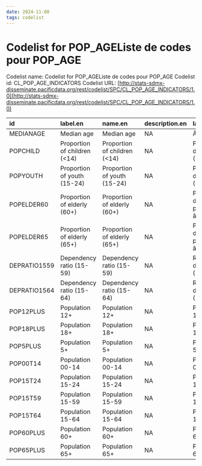 ```yaml
---
date: 2024-11-08
tags: codelist
---
```


# Codelist for POP_AGEListe de codes pour POP_AGE

Codelist name: Codelist for POP_AGEListe de codes pour POP_AGE
Codelist id: CL_POP_AGE_INDICATORS
Codelist URL: [http://stats-sdmx-disseminate.pacificdata.org/rest/codelist/SPC/CL_POP_AGE_INDICATORS/1.0](http://stats-sdmx-disseminate.pacificdata.org/rest/codelist/SPC/CL_POP_AGE_INDICATORS/1.0)

|id           |label.en                     |name.en                      |description.en |label.fr                            |name.fr                             |description.fr |
|:------------|:----------------------------|:----------------------------|:--------------|:-----------------------------------|:-----------------------------------|:--------------|
|MEDIANAGE    |Median age                   |Median age                   |NA             |Âge médian                          |Âge médian                          |NA             |
|POPCHILD     |Proportion of children (<14) |Proportion of children (<14) |NA             |Proportion d'enfants (<14)          |Proportion d'enfants (<14)          |NA             |
|POPYOUTH     |Proportion of youth (15-24)  |Proportion of youth (15-24)  |NA             |Proportion de jeunes (15-24)        |Proportion de jeunes (15-24)        |NA             |
|POPELDER60   |Proportion of elderly (60+)  |Proportion of elderly (60+)  |NA             |Proportion de personnes âgées (60+) |Proportion de personnes âgées (60+) |NA             |
|POPELDER65   |Proportion of elderly (65+)  |Proportion of elderly (65+)  |NA             |Proportion de personnes âgées (65+) |Proportion de personnes âgées (65+) |NA             |
|DEPRATIO1559 |Dependency ratio (15-59)     |Dependency ratio (15-59)     |NA             |Rapport de dépendance (15-59)       |Rapport de dépendance (15-59)       |NA             |
|DEPRATIO1564 |Dependency ratio (15-64)     |Dependency ratio (15-64)     |NA             |Rapport de dépendance (15-64)       |Rapport de dépendance (15-64)       |NA             |
|POP12PLUS    |Population 12+               |Population 12+               |NA             |Population 12+                      |Population 12+                      |NA             |
|POP18PLUS    |Population 18+               |Population 18+               |NA             |Population 18+                      |Population 18+                      |NA             |
|POP5PLUS     |Population 5+                |Population 5+                |NA             |Population 5+                       |Population 5+                       |NA             |
|POP00T14     |Population 00-14             |Population 00-14             |NA             |Population 00-14                    |Population 00-14                    |NA             |
|POP15T24     |Population 15-24             |Population 15-24             |NA             |Population 15-24                    |Population 15-24                    |NA             |
|POP15T59     |Population 15-59             |Population 15-59             |NA             |Population 15-59                    |Population 15-59                    |NA             |
|POP15T64     |Population 15-64             |Population 15-64             |NA             |Population 15-64                    |Population 15-64                    |NA             |
|POP60PLUS    |Population 60+               |Population 60+               |NA             |Population 60+                      |Population 60+                      |NA             |
|POP65PLUS    |Population 65+               |Population 65+               |NA             |Population 65+                      |Population 65+                      |NA             |
